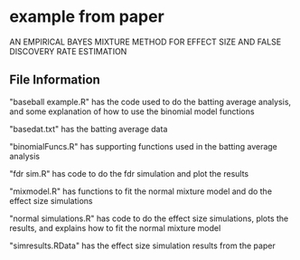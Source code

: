 # example from paper
AN EMPIRICAL BAYES MIXTURE METHOD FOR EFFECT SIZE
AND FALSE DISCOVERY RATE ESTIMATION

File Information
----------------

"baseball example.R" has the code used to do the batting average analysis, and some explanation of how to use the binomial model functions

"basedat.txt" has the batting average data

"binomialFuncs.R" has supporting functions used in the batting average analysis

"fdr sim.R" has code to do the fdr simulation and plot the results

"mixmodel.R" has functions to fit the normal mixture model and do the effect size simulations

"normal simulations.R" has code to do the effect size simulations, plots the results, and explains how to fit the normal mixture model

"simresults.RData" has the effect size simulation results from the paper
